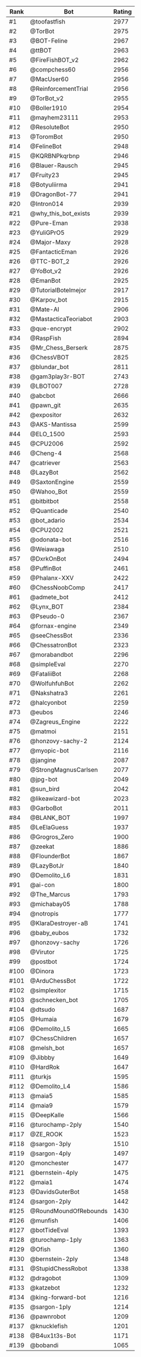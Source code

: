 Rank|Bot|Rating
---|---|---
#1|@toofastfish|2977
#2|@TorBot|2975
#3|@BOT-Feline|2967
#4|@ttBOT|2963
#5|@FireFishBOT_v2|2962
#6|@compchess60|2956
#7|@MacUser60|2956
#8|@ReinforcementTrial|2956
#9|@TorBot_v2|2955
#10|@Boller1910|2954
#11|@mayhem23111|2953
#12|@ResoluteBot|2950
#13|@ToromBot|2950
#14|@FelineBot|2948
#15|@KQRBNPkqrbnp|2946
#16|@Blauer-Rausch|2945
#17|@Fruity23|2945
#18|@Botyuliirma|2941
#19|@DragonBot-77|2941
#20|@Intron014|2939
#21|@why_this_bot_exists|2939
#22|@Pure-Eman|2938
#23|@YuliGPrO5|2929
#24|@Major-Maxy|2928
#25|@FantacticEman|2926
#26|@TTC-BOT_2|2926
#27|@YoBot_v2|2926
#28|@EmanBot|2925
#29|@TutorialBotelmejor|2917
#30|@Karpov_bot|2915
#31|@Mate-AI|2906
#32|@MastacticaTeoriabot|2903
#33|@que-encrypt|2902
#34|@RaspFish|2894
#35|@Mr_Chess_Berserk|2875
#36|@ChessVBOT|2825
#37|@blundar_bot|2811
#38|@gam3play3r-BOT|2743
#39|@LBOT007|2728
#40|@abcbot|2666
#41|@pawn_git|2635
#42|@expositor|2632
#43|@AKS-Mantissa|2599
#44|@ELO_1500|2593
#45|@CPU2006|2592
#46|@Cheng-4|2568
#47|@catriever|2563
#48|@LazyBot|2562
#49|@SaxtonEngine|2559
#50|@Wahoo_Bot|2559
#51|@bitbitbot|2558
#52|@Quanticade|2540
#53|@bot_adario|2534
#54|@CPU2002|2521
#55|@odonata-bot|2516
#56|@Weiawaga|2510
#57|@DxrkOnBot|2494
#58|@PuffinBot|2461
#59|@Phalanx-XXV|2422
#60|@ChessNoobComp|2417
#61|@admete_bot|2412
#62|@Lynx_BOT|2384
#63|@Pseudo-0|2367
#64|@fornax-engine|2349
#65|@seeChessBot|2336
#66|@ChessatronBot|2323
#67|@morabandbot|2296
#68|@simpleEval|2270
#69|@FataliiBot|2268
#70|@WolfuhfuhBot|2262
#71|@Nakshatra3|2261
#72|@halcyonbot|2259
#73|@eubos|2246
#74|@Zagreus_Engine|2222
#75|@matmoi|2151
#76|@honzovy-sachy-2|2124
#77|@myopic-bot|2116
#78|@jangine|2087
#79|@StrongMagnusCarlsen|2077
#80|@jpg-bot|2049
#81|@sun_bird|2042
#82|@likeawizard-bot|2023
#83|@GarboBot|2011
#84|@BLANK_BOT|1997
#85|@LeElaGuess|1937
#86|@Grogros_Zero|1900
#87|@zeekat|1886
#88|@FlounderBot|1867
#89|@LazyBotJr|1840
#90|@Demolito_L6|1831
#91|@ai-con|1800
#92|@The_Marcus|1793
#93|@michabay05|1788
#94|@notropis|1777
#95|@KlaraDestroyer-aB|1741
#96|@baby_eubos|1732
#97|@honzovy-sachy|1726
#98|@Virutor|1725
#99|@postbot|1724
#100|@Dinora|1723
#101|@ArduChessBot|1722
#102|@simplexitor|1715
#103|@schnecken_bot|1705
#104|@dtsudo|1687
#105|@Humaia|1679
#106|@Demolito_L5|1665
#107|@ChessChildren|1657
#108|@melsh_bot|1657
#109|@Jibbby|1649
#110|@HardRok|1647
#111|@turkjs|1595
#112|@Demolito_L4|1586
#113|@maia5|1585
#114|@maia9|1579
#115|@DeepKalle|1566
#116|@turochamp-2ply|1540
#117|@ZE_ROOK|1523
#118|@sargon-3ply|1510
#119|@sargon-4ply|1497
#120|@monchester|1477
#121|@bernstein-4ply|1475
#122|@maia1|1474
#123|@DavidsGuterBot|1458
#124|@sargon-2ply|1442
#125|@RoundMoundOfRebounds|1430
#126|@munfish|1406
#127|@botTideEval|1393
#128|@turochamp-1ply|1363
#129|@Ofish|1360
#130|@bernstein-2ply|1348
#131|@StupidChessRobot|1338
#132|@dragobot|1309
#133|@katzebot|1232
#134|@king-forward-bot|1216
#135|@sargon-1ply|1214
#136|@pawnrobot|1209
#137|@knucklefish|1201
#138|@B4ux1t3s-Bot|1171
#139|@bobandi|1065
